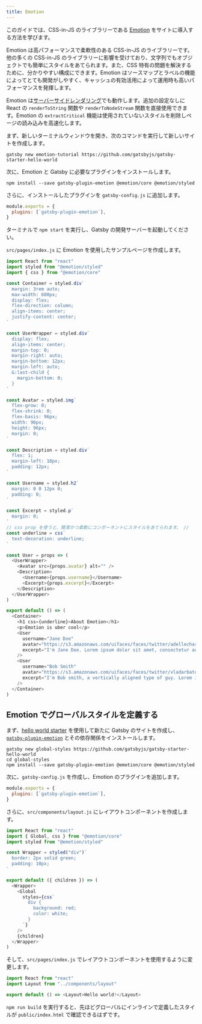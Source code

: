 ```yaml
---
title: Emotion
---
```


このガイドでは、CSS-in-JS のライブラリーである [Emotion](https://emotion.sh) をサイトに導入する方法を学びます。

Emotion は高パフォーマンスで柔軟性のある CSS-in-JS のライブラリーです。他の多くの CSS-in-JS のライブラリーに影響を受けており、文字列でもオブジェクトでも簡単にスタイルをあてられます。また、CSS 特有の問題を解決するために、分かりやすい構成にできます。Emotion はソースマップとラベルの機能によってとても開発がしやすく、キャッシュの有効活用によって運用時も高いパフォーマンスを発揮します。

Emotion は[サーバーサイドレンダリング](https://emotion.sh/docs/ssr)でも動作します。追加の設定なしに React の `renderToString` 関数や `renderToNodeStream` 関数を直接使用できます。Emotion の `extractCritical` 機能は使用されていないスタイルを削除しページの読み込みを高速化します。

まず、新しいターミナルウィンドウを開き、次のコマンドを実行して新しいサイトを作成します。

```shell
gatsby new emotion-tutorial https://github.com/gatsbyjs/gatsby-starter-hello-world
```

次に、Emotion と Gatsby に必要なプラグインをインストールします。

```shell
npm install --save gatsby-plugin-emotion @emotion/core @emotion/styled
```

さらに、インストールしたプラグインを `gatsby-config.js` に追加します。

```javascript:title=gatsby-config.js
module.exports = {
  plugins: [`gatsby-plugin-emotion`],
}
```

ターミナルで `npm start` を実行し、Gatsby の開発サーバーを起動してください。

`src/pages/index.js` に Emotion を使用したサンプルページを作成します。

```jsx:title=src/pages/index.js
import React from "react"
import styled from "@emotion/styled"
import { css } from "@emotion/core"

const Container = styled.div`
  margin: 3rem auto;
  max-width: 600px;
  display: flex;
  flex-direction: column;
  align-items: center;
  justify-content: center;
`

const UserWrapper = styled.div`
  display: flex;
  align-items: center;
  margin-top: 0;
  margin-right: auto;
  margin-bottom: 12px;
  margin-left: auto;
  &:last-child {
    margin-bottom: 0;
  }
`

const Avatar = styled.img`
  flex-grow: 0;
  flex-shrink: 0;
  flex-basis: 96px;
  width: 96px;
  height: 96px;
  margin: 0;
`

const Description = styled.div`
  flex: 1;
  margin-left: 18px;
  padding: 12px;
`

const Username = styled.h2`
  margin: 0 0 12px 0;
  padding: 0;
`

const Excerpt = styled.p`
  margin: 0;
`
// css prop を使うと、簡潔かつ柔軟にコンポーネントにスタイルをあてられます。 //
const underline = css`
  text-decoration: underline;
`

const User = props => (
  <UserWrapper>
    <Avatar src={props.avatar} alt="" />
    <Description>
      <Username>{props.username}</Username>
      <Excerpt>{props.excerpt}</Excerpt>
    </Description>
  </UserWrapper>
)

export default () => (
  <Container>
    <h1 css={underline}>About Emotion</h1>
    <p>Emotion is uber cool</p>
    <User
      username="Jane Doe"
      avatar="https://s3.amazonaws.com/uifaces/faces/twitter/adellecharles/128.jpg"
      excerpt="I'm Jane Doe. Lorem ipsum dolor sit amet, consectetur adipisicing elit."
    />
    <User
      username="Bob Smith"
      avatar="https://s3.amazonaws.com/uifaces/faces/twitter/vladarbatov/128.jpg"
      excerpt="I'm Bob smith, a vertically aligned type of guy. Lorem ipsum dolor sit amet, consectetur adipisicing elit."
    />
  </Container>
)
```

## Emotion でグローバルスタイルを定義する

まず、[hello world starter](https://github.com/gatsbyjs/gatsby-starter-hello-world) を使用して新たに Gatsby のサイトを作成し、[`gatsby-plugin-emotion`](/packages/gatsby-plugin-emotion/) とその依存関係をインストールします。

```shell
gatsby new global-styles https://github.com/gatsbyjs/gatsby-starter-hello-world
cd global-styles
npm install --save gatsby-plugin-emotion @emotion/core @emotion/styled
```

次に、`gatsby-config.js` を作成し、Emotion のプラグインを追加します。

```js:title=gatsby-config.js
module.exports = {
  plugins: [`gatsby-plugin-emotion`],
}
```

さらに、`src/components/layout.js` にレイアウトコンポーネントを作成します。

```jsx:title=src/components/layout.js
import React from "react"
import { Global, css } from "@emotion/core"
import styled from "@emotion/styled"

const Wrapper = styled("div")`
  border: 2px solid green;
  padding: 10px;
`

export default ({ children }) => (
  <Wrapper>
    <Global
      styles={css`
        div {
          background: red;
          color: white;
        }
      `}
    />
    {children}
  </Wrapper>
)
```

そして、`src/pages/index.js` でレイアウトコンポーネントを使用するように変更します。

```jsx:title=src/pages/index.js
import React from "react"
import Layout from "../components/layout"

export default () => <Layout>Hello world!</Layout>
```

`npm run build` を実行すると、先ほどグローバルにインラインで定義したスタイルが `public/index.html` で確認できるはずです。
